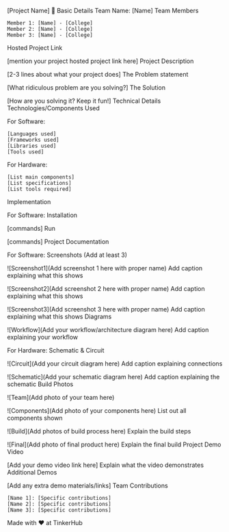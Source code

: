 [Project Name] 🎯
Basic Details
Team Name: [Name]
Team Members

    Member 1: [Name] - [College]
    Member 2: [Name] - [College]
    Member 3: [Name] - [College]

Hosted Project Link

[mention your project hosted project link here]
Project Description

[2-3 lines about what your project does]
The Problem statement

[What ridiculous problem are you solving?]
The Solution

[How are you solving it? Keep it fun!]
Technical Details
Technologies/Components Used

For Software:

    [Languages used]
    [Frameworks used]
    [Libraries used]
    [Tools used]

For Hardware:

    [List main components]
    [List specifications]
    [List tools required]

Implementation

For Software:
Installation

[commands]
Run

[commands]
Project Documentation

For Software:
Screenshots (Add at least 3)

![Screenshot1](Add screenshot 1 here with proper name) Add caption explaining what this shows

![Screenshot2](Add screenshot 2 here with proper name) Add caption explaining what this shows

![Screenshot3](Add screenshot 3 here with proper name) Add caption explaining what this shows
Diagrams

![Workflow](Add your workflow/architecture diagram here) Add caption explaining your workflow

For Hardware:
Schematic & Circuit

![Circuit](Add your circuit diagram here) Add caption explaining connections

![Schematic](Add your schematic diagram here) Add caption explaining the schematic
Build Photos

![Team](Add photo of your team here)

![Components](Add photo of your components here) List out all components shown

![Build](Add photos of build process here) Explain the build steps

![Final](Add photo of final product here) Explain the final build
Project Demo
Video

[Add your demo video link here] Explain what the video demonstrates
Additional Demos

[Add any extra demo materials/links]
Team Contributions

    [Name 1]: [Specific contributions]
    [Name 2]: [Specific contributions]
    [Name 3]: [Specific contributions]

Made with ❤️ at TinkerHub
